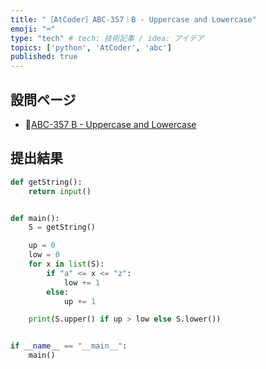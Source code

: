 ```yaml
---
title: "［AtCoder］ABC-357｜B - Uppercase and Lowercase"
emoji: "⌨️"
type: "tech" # tech: 技術記事 / idea: アイデア
topics: ['python', 'AtCoder', 'abc']
published: true
---
```


## 設問ページ

- 🔗[ABC-357 B - Uppercase and Lowercase](https://atcoder.jp/contests/abc357/tasks/abc357_b)

## 提出結果

```python
def getString():
    return input()


def main():
    S = getString()

    up = 0
    low = 0
    for x in list(S):
        if "a" <= x <= "z":
            low += 1
        else:
            up += 1

    print(S.upper() if up > low else S.lower())


if __name__ == "__main__":
    main()
```
